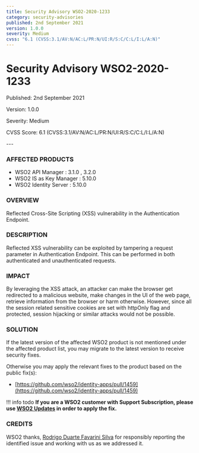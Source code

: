 ```yaml
---
title: Security Advisory WSO2-2020-1233
category: security-advisories
published: 2nd September 2021
version: 1.0.0
severity: Medium
cvss: "6.1 (CVSS:3.1/AV:N/AC:L/PR:N/UI:R/S:C/C:L/I:L/A:N)"
---
```


# Security Advisory WSO2-2020-1233

<p class="doc-info">Published: 2nd September 2021</p>
<p class="doc-info">Version: 1.0.0</p>
<p class="doc-info">Severity: Medium</p>
<p class="doc-info">CVSS Score: 6.1 (CVSS:3.1/AV:N/AC:L/PR:N/UI:R/S:C/C:L/I:L/A:N)</p>
---

### AFFECTED PRODUCTS
* WSO2 API Manager : 3.1.0 , 3.2.0
* WSO2 IS as Key Manager : 5.10.0
* WSO2 Identity Server : 5.10.0


### OVERVIEW
Reflected Cross-Site Scripting (XSS) vulnerability in the Authentication Endpoint.


### DESCRIPTION
Reflected XSS vulnerability can be exploited by tampering a request parameter in Authentication Endpoint. This can be performed in both authenticated and unauthenticated requests.


### IMPACT
By leveraging the XSS attack, an attacker can make the browser get redirected to a malicious website, make changes in the UI of the web page, retrieve information from the browser or harm otherwise. However, since all the session related sensitive cookies are set with httpOnly flag and protected, session hijacking or similar attacks would not be possible.


### SOLUTION
If the latest version of the affected WSO2 product is not mentioned under the affected product list, you may migrate to the latest version to receive security fixes.

Otherwise you may apply the relevant fixes to the product based on the public fix(s):

* [https://github.com/wso2/identity-apps/pull/1459](https://github.com/wso2/identity-apps/pull/1459)


!!! info todo
    **If you are a WSO2 customer with Support Subscription, please use [WSO2 Updates](https://wso2.com/updates/) in order to apply the fix.**


### CREDITS
WSO2 thanks, [Rodrigo Duarte Favarini Silva](https://www.linkedin.com/in/rodrigofavarini/) for responsibly reporting the identified issue and working with us as we addressed it.
